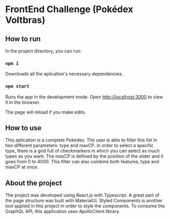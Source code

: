 # FrontEnd Challenge (Pokédex Voltbras)


## How to run

In the project directory, you can run:

### `npm i`

Downloads all the aplication's necessary dependencies.
### `npm start`

Runs the app in the development mode.
Open [http://localhost:3000](http://localhost:3000) to view it in the browser.

The page will reload if you make edits.



## How to use 

This aplication is a complete Pokédex. The user is able to filter this list in two different parameters: type and maxCP. In order to select a specific type, there is a grid full of checkmarkers in which you can select as much types as you want. The maxCP is defined by the position of the slider and it goes from 0 to 4000. This filter can also combine both features, type and maxCP at once.

## About the project

The project was developed using React.js with Typescript. A great part of the page structure was built with MaterialUI. Styled Components is another tool applied in this project in order to style the components. To consume the GraphQL API, this application uses ApolloClient library. 